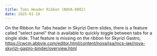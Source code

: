 ```yaml
---
title: Tabs Header Ribbon (NOVA-0002)
date: 2025-01-10
---
```


On the Ribbon for Tabs header in Skyrizi Derm slides, there is a feature called "select panel" that is available to quickly toggle between tabs for a single slide. That feature is missing on the ribbon for Skyrizi Gastro, https://cwcm.abbvie.com/editor.html/content/nova/isa/mcs-iae/nova-skyrizi-gastro-binder/overview.html
